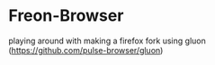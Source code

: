 # Freon-Browser
playing around with making a firefox fork using gluon (https://github.com/pulse-browser/gluon)
